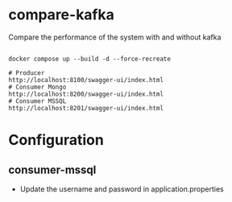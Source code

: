# compare-kafka

Compare the performance of the system with and without kafka

```

docker compose up --build -d --force-recreate

# Producer
http://localhost:8100/swagger-ui/index.html
# Consumer Mongo
http://localhost:8200/swagger-ui/index.html
# Consumer MSSQL
http://localhost:8201/swagger-ui/index.html
```

# Configuration
## consumer-mssql
- Update the username and password in application.properties